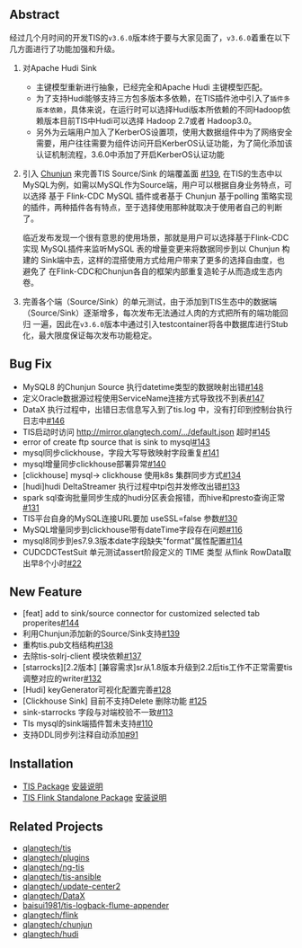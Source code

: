 ## Abstract
经过几个月时间的开发TIS的`v3.6.0`版本终于要与大家见面了，`v3.6.0`着重在以下几方面进行了功能加强和升级。

1. 对Apache Hudi Sink 
   
   * 主键模型重新进行抽象，已经完全和Apache Hudi 主键模型匹配。
   * 为了支持Hudi能够支持三方包多版本多依赖，在TIS插件池中引入了`插件多版本依赖`，具体来说，在运行时可以选择Hudi版本所依赖的不同Hadoop依赖版本目前TIS中Hudi可以选择 Hadoop 2.7或者 Hadoop3.0。
   * 另外为云端用户加入了KerberOS设置项，使用大数据组件中为了网络安全需要，用户往往需要为组件访问开启KerberOS认证功能，为了简化添加该认证机制流程，3.6.0中添加了开启KerberOS认证功能
   
2. 引入 [Chunjun](https://github.com/DTStack/chunjun) 来完善TIS Source/Sink 的端覆盖面 [#139](https://github.com/qlangtech/tis/issues/139), 
   在TIS的生态中以MySQL为例，如需以MySQL作为Source端，用户可以根据自身业务特点，可以选择 基于 Flink-CDC MySQL 插件或者基于 Chunjun 基于polling 策略实现的插件，两种插件各有特点，至于选择使用那种就取决于使用者自己的判断了。
   
   临近发布发现一个很有意思的使用场景，那就是用户可以选择基于Flink-CDC实现 MySQL插件来监听MySQL 表的增量变更来将数据同步到以 Chunjun 构建的 Sink端中去，这样的混搭使用方式给用户带来了更多的选择自由度，也避免了
   在Flink-CDC和Chunjun各自的框架内部重复造轮子从而造成生态内卷。
   
3. 完善各个端（Source/Sink）的单元测试，由于添加到TIS生态中的数据端（Source/Sink）逐渐增多，每次发布无法通过人肉的方式把所有的端功能回归
   一遍，因此在`v3.6.0`版本中通过引入testcontainer将各中数据库进行Stub化，最大限度保证每次发布功能稳定。
   


## Bug Fix

* MySQL8 的Chunjun Source 执行datetime类型的数据映射出错[#148](https://github.com/qlangtech/tis/issues/148)
* 定义Oracle数据源过程使用ServiceName连接方式导致找不到表[#147](https://github.com/qlangtech/tis/issues/147)
* DataX 执行过程中，出错日志信息写入到了tis.log 中，没有打印到控制台执行日志中[#146](https://github.com/qlangtech/tis/issues/146)
* TIS启动时访问 http://mirror.qlangtech.com/.../default.json 超时[#145](https://github.com/qlangtech/tis/issues/145)
* error of create ftp source  that is sink to mysql[#143](https://github.com/qlangtech/tis/issues/143)
* mysql同步clickhouse，字段大写导致映射字段重复[#141](https://github.com/qlangtech/tis/issues/141)
* mysql增量同步clickhouse部署异常[#140](https://github.com/qlangtech/tis/issues/140)
* [clickhouse] mysql-> clickhouse 使用k8s 集群同步方式[#134](https://github.com/qlangtech/tis/issues/134)
* [hudi]hudi DeltaStreamer 执行过程中tpi包并发修改出错[#133](https://github.com/qlangtech/tis/issues/133)
* spark sql查询批量同步生成的hudi分区表会报错，而hive和presto查询正常[#131](https://github.com/qlangtech/tis/issues/131)
* TIS平台自身的MySQL连接URL要加 useSSL=false 参数[#130](https://github.com/qlangtech/tis/issues/130)
* MySQL增量同步到clickhouse带有dateTime字段存在问题[#116](https://github.com/qlangtech/tis/issues/116)
* mysql8同步到es7.9.3版本date字段缺失"format"属性配置[#114](https://github.com/qlangtech/tis/issues/114)
* CUDCDCTestSuit 单元测试assert阶段定义的 TIME 类型 从flink RowData取出早8个小时[#22](https://github.com/qlangtech/plugins/issues/22)

## New Feature

* [feat] add to sink/source connector for customized selected tab properites[#144](https://github.com/qlangtech/tis/issues/144)
* 利用Chunjun添加新的Source/Sink支持[#139](https://github.com/qlangtech/tis/issues/139)
* 重构tis.pub文档结构[#138](https://github.com/qlangtech/tis/issues/138)
* 去除tis-solrj-client 模块依赖[#137](https://github.com/qlangtech/tis/issues/137)
* [starrocks][2.2版本] [兼容需求]sr从1.8版本升级到2.2后tis工作不正常需要tis调整对应的writer[#132](https://github.com/qlangtech/tis/issues/132)
* [Hudi] keyGenerator可视化配置完善[#128](https://github.com/qlangtech/tis/issues/128)
* [Clickhouse Sink] 目前不支持Delete 删除功能 [#125](https://github.com/qlangtech/tis/issues/125)
* sink-starrocks 字段与对端校验不一致[#113](https://github.com/qlangtech/tis/issues/113)
* TIs mysql的sink端插件暂未支持[#110](https://github.com/qlangtech/tis/issues/110)
* 支持DDL同步列注释自动添加[#91](https://github.com/qlangtech/tis/issues/91)

## Installation

* [TIS Package](http://tis-release.oss-cn-beijing.aliyuncs.com/3.6.0-alpha/tis/tis-uber.tar.gz) [安装说明](http://tis.pub/docs/install/uber/)
* [TIS Flink Standalone Package](http://tis-release.oss-cn-beijing.aliyuncs.com/3.6.0-alpha/tis/flink-tis-1.13.1-bin.tar.gz) [安装说明](http://tis.pub/docs/install/flink-cluster/standalone/)

## Related Projects

* [qlangtech/tis](https://github.com/qlangtech/tis/tree/master)
* [qlangtech/plugins](https://github.com/qlangtech/plugins/tree/master)
* [qlangtech/ng-tis](https://github.com/qlangtech/ng-tis/tree/master)
* [qlangtech/tis-ansible](https://github.com/qlangtech/tis-ansible/tree/master)
* [qlangtech/update-center2](https://github.com/qlangtech/update-center2/tree/master)
* [qlangtech/DataX](https://github.com/qlangtech/DataX/tree/master)
* [baisui1981/tis-logback-flume-appender](https://github.com/baisui1981/tis-logback-flume-appender/tree/master)
* [qlangtech/flink](https://github.com/qlangtech/flink/tree/tis-1.13.1)
* [qlangtech/chunjun](https://github.com/qlangtech/chunjun/tree/tis-v1.12.5)
* [qlangtech/hudi](https://github.com/qlangtech/hudi/tree/tis-release-0.10.1)
